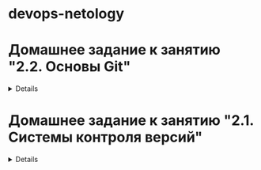 # devops-netology
# Домашнее задание к занятию "2.2. Основы Git"
<details> 
Добавлена строка в ветке fix

## Упрощаем себе жизнь
```
Коммит через IDE
```

</details>


# Домашнее задание к занятию "2.1. Системы контроля версий"
<details>
test
test

### Уточнение по .gitignore

```
## Local .terraform directories
**/.terraform/*
```
Исключает из индекса все папки с названием `.terraform` во всех вложенных папках и файлы в них.
`./terraform/projects/.terraform` и `./terraform/projects/main/.terraform` не проиндексируются а `./terraform/.terraform` индексируется.

```
# .tfstate files
*.tfstate
*.tfstate.*
```
Исключит в этой папке все файлы с расширением `tfstate`, или в названии которых есть `.tfstate.`, например `test.tfstate.swp`

```
# Crash log files
crash.log
```
Исключит файл `crash.log` в этой папке

```
# Exclude all .tfvars files, which are likely to contain sentitive data, such as
# password, private keys, and other secrets. These should not be part of version
# control as they are data points which are potentially sensitive and subject
# to change depending on the environment.
#
*.tfvars
```
Исключит все файлы с расширением `.tfvars`


```
# Ignore override files as they are usually used to override resources locally and so
# are not checked in
override.tf
override.tf.json
*_override.tf
*_override.tf.json
```
Исключит  файлы `override.tf` и `override.tf.json`, и прочие, которые заканчиваются на `_override.tf` и `_override.tf.json

```
# Ignore CLI configuration files
.terraformrc
terraform.rc
```
Исключит два файла: `.terraformrc` и `terraform.rc`

</details>